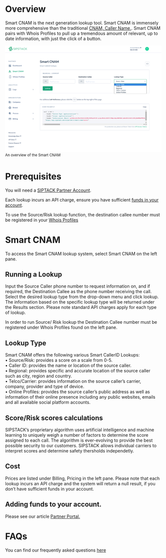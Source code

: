 # Overview
Smart CNAM is the next generation lookup tool. Smart CNAM is immensely more comprehensive than the traditional [CNAM, Caller Name,](https://www.sipstack.com/resources/knowledge-base/general/what-is-cnam). Smart CNAM pairs with Whois Profiles to pull up a tremendous amount of relevant, up to date information, with just the click of a  button. 

![Smart_CNAM](./Smart_CNAM.png)
<sup> An overview of the Smart CNAM</sup>

# Prerequisites
You will need a [SIPTACK Partner Account](https://www.sipstack.com/resources/docs/partner-portal).

Each lookup incurs an API charge, ensure you have sufficient [funds in your account](https://www.sipstack.com/resources/docs/partner-portal).

To use the Source/Risk lookup function, the destination callee number must be registered in your [Whois Profiles](https://www.sipstack.com/resources/docs/partner-portal)

# Smart CNAM
To access the Smart CNAM lookup system, select Smart CNAM on the left pane. 

## Running a Lookup
Input the Source Caller phone number to request information on, and if required, the Destination Callee as the phone number receiving the call. Select the desired lookup type 
from the drop-down menu and click lookup. The information based on the specific lookup type will be returned under the Results section. Please note standard API charges apply for each type of lookup. 

In order to run Source/ Risk lookup the Destination Callee number must be registered under Whois Profiles found on the left pane. 

## Lookup Type
Smart CNAM offers the following various Smart CallerID Lookups:  
•   Source/Risk: provides a score on a scale from 0-5.  
•   Caller ID: provides the name or location of the source caller.   
•   Regional: provides specific and accurate location of the source caller such as city, region and country.  
•   Telco/Carrier: provides information on the source caller’s carrier, company, provider and type of device.  
•   Online Profiles: provides the source caller’s public address as well as information of their online presence including any public websites, emails and all available social platform accounts.   

## Score/Risk scores calculations
SIPSTACK’s proprietary algorithm uses artificial intelligence and machine learning to uniquely weigh a number of factors to determine the score assigned to each call. The algorithm is ever-evolving to provide the best possible security to our customers. SIPSTACK allows individual carriers to interpret scores and determine safety thersholds independetly. 

## Cost
Prices are listed under Billing, Pricing in the left pane. Please note that each lookup incurs an API charge and the system will return a null result, if you don’t have sufficient funds in your account. 

## Adding funds to your account. 
Please see our article [Partner Portal.](https://www.sipstack.com/resources/docs/partner-portal) 

# FAQs 
You can find our frequently asked questions [here](https://www.sipstack.com/products/smart-cnam#faqs)

